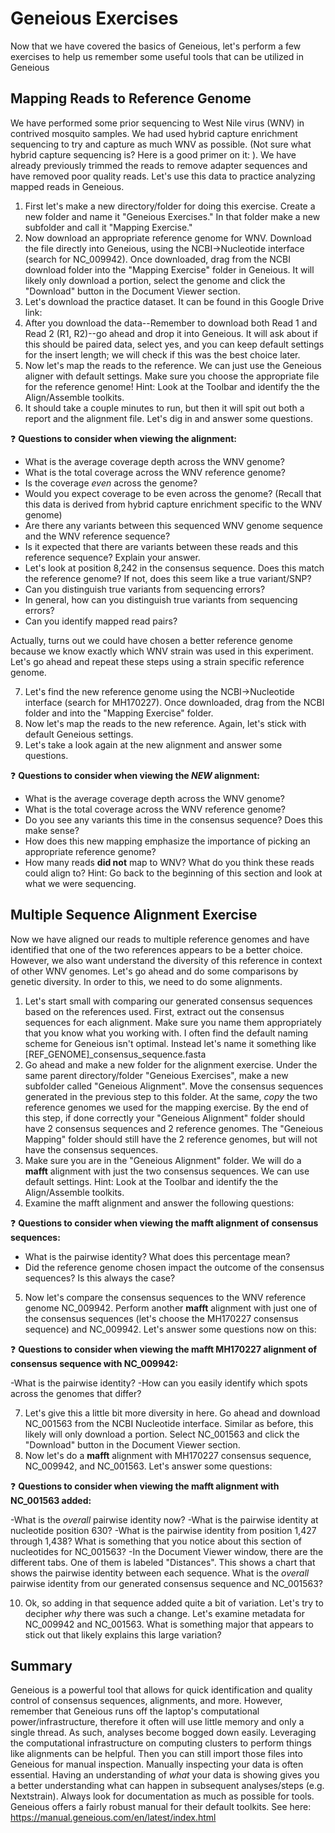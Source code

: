 # Geneious Exercises
Now that we have covered the basics of Geneious, let's perform a few exercises to help us remember some useful tools that can be utilized in Geneious

## Mapping Reads to Reference Genome
We have performed some prior sequencing to West Nile virus (WNV) in contrived mosquito samples. We had used hybrid capture enrichment sequencing to try and capture as much WNV as possible. (Not sure what hybrid capture sequencing is? Here is a good primer on it: ). We have already previously trimmed the reads to remove adapter sequences and have removed poor quality reads. Let's use this data to practice analyzing mapped reads in Geneious.

1. First let's make a new directory/folder for doing this exercise. Create a new folder and name it "Geneious Exercises." In that folder make a new subfolder and call it "Mapping Exercise."
2. Now download an appropriate reference genome for WNV. Download the file directly into Geneious, using the NCBI->Nucleotide interface (search for NC_009942). Once downloaded, drag from the NCBI download folder into the "Mapping Exercise" folder in Geneious. It will likely only download a portion, select the genome and click the "Download" button in the Document Viewer section.
3. Let's download the practice dataset. It can be found in this Google Drive link:
4. After you download the data--Remember to download both Read 1 and Read 2 (R1, R2)--go ahead and drop it into Geneious. It will ask about if this should be paired data, select yes, and you can keep default settings for the insert length; we will check if this was the best choice later.
5. Now let's map the reads to the reference. We can just use the Geneious aligner with default settings. Make sure you choose the appropriate file for the reference genome! Hint: Look at the Toolbar and identify the the Align/Assemble toolkits.
6. It should take a couple minutes to run, but then it will spit out both a report and the alignment file. Let's dig in and answer some questions.


:question: **Questions to consider when viewing the alignment:**
- What is the average coverage depth across the WNV genome?
- What is the total coverage across the WNV reference genome?
- Is the coverage *even* across the genome?
- Would you expect coverage to be even across the genome?  (Recall that this data is derived from hybrid capture enrichment specific to the WNV genome)
- Are there any variants between this sequenced WNV genome sequence and the WNV reference sequence?
- Is it expected that there are variants between these reads and this reference sequence?  Explain your answer.
- Let's look at position 8,242 in the consensus sequence. Does this match the reference genome? If not, does this seem like a true variant/SNP?
- Can you distinguish true variants from sequencing errors?
- In general, how can you distinguish true variants from sequencing errors?
- Can you identify mapped read pairs?

Actually, turns out we could have chosen a better reference genome because we know exactly which WNV strain was used in this experiment. Let's go ahead and repeat these steps using a strain specific reference genome.

7. Let's find the new reference genome using the NCBI->Nucleotide interface (search for MH170227). Once downloaded, drag from the NCBI folder and into the "Mapping Exercise" folder.
8. Now let's map the reads to the new reference. Again, let's stick with default Geneious settings.
9. Let's take a look again at the new alignment and answer some questions.

:question: **Questions to consider when viewing the _NEW_ alignment:**
- What is the average coverage depth across the WNV genome?
- What is the total coverage across the WNV reference genome?
- Do you see any variants this time in the consensus sequence? Does this make sense?
- How does this new mapping emphasize the importance of picking an appropriate reference genome?
- How many reads **did not** map to WNV? What do you think these reads could align to? Hint: Go back to the beginning of this section and look at what we were sequencing.

## Multiple Sequence Alignment Exercise
Now we have aligned our reads to multiple reference genomes and have identified that one of the two references appears to be a better choice. However, we also want understand the diversity of this reference in context of other WNV genomes. Let's go ahead and do some comparisons by genetic diversity. In order to this, we need to do some alignments. 

1. Let's start small with comparing our generated consensus sequences based on the references used. First, extract out the consensus sequences for each alignment. Make sure you name them appropriately that you know what you working with. I often find the default naming scheme for Geneious isn't optimal. Instead let's name it something like [REF_GENOME]_consensus_sequence.fasta
2. Go ahead and make a new folder for the alignment exercise. Under the same parent directory/folder "Geneious Exercises", make a new subfolder called "Geneious Alignment". Move the consensus sequences generated in the previous step to this folder. At the same, _copy_ the two reference genomes we used for the mapping exercise. By the end of this step, if done correctly your "Geneious Alignment" folder should have 2 consensus sequences and 2 reference genomes. The "Geneious Mapping" folder should still have the 2 reference genomes, but will not have the consensus sequences.
3. Make sure you are in the "Geneious Alignment" folder. We will do a **mafft** alignment with just the two consensus sequences. We can use default settings. Hint: Look at the Toolbar and identify the the Align/Assemble toolkits.
4. Examine the mafft alignment and answer the following questions:

:question: **Questions to consider when viewing the mafft alignment of consensus sequences:**

- What is the pairwise identity? What does this percentage mean?
- Did the reference genome chosen impact the outcome of the consensus sequences? Is this always the case? 

5. Now let's compare the consensus sequences to the WNV reference genome NC_009942. Perform another **mafft** alignment with just one of the consensus sequences (let's choose the MH170227 consensus sequence) and NC_009942. Let's answer some questions now on this:

:question: **Questions to consider when viewing the mafft MH170227 alignment of consensus sequence with NC_009942:**

-What is the pairwise identity?
-How can you easily identify which spots across the genomes that differ?

7. Let's give this a little bit more diversity in here. Go ahead and download NC_001563 from the NCBI Nucleotide interface. Similar as before, this likely will only download a portion. Select NC_001563 and click the "Download" button in the Document Viewer section.
8. Now let's do a **mafft** alignment with MH170227 consensus sequence, NC_009942, and NC_001563. Let's answer some questions:

:question: **Questions to consider when viewing the mafft alignment with NC_001563 added:**

-What is the *overall* pairwise identity now?
-What is the pairwise identity at nucleotide position 630?
-What is the pairwise identity from position 1,427 through 1,438? What is something that you notice about this section of nucleotides for NC_001563?
-In the Document Viewer window, there are the different tabs. One of them is labeled "Distances". This shows a chart that shows the pairwise identity between each sequence. What is the *overall* pairwise identity from our generated consensus sequence and NC_001563?

10. Ok, so adding in that sequence added quite a bit of variation. Let's try to decipher *why* there was such a change. Let's examine metadata for NC_009942 and NC_001563. What is something major that appears to stick out that likely explains this large variation?

## Summary
Geneious is a powerful tool that allows for quick identification and quality control of consensus sequences, alignments, and more. However, remember that Geneious runs off the laptop's computational power/infrastructure, therefore it often will use little memory and only a single thread. As such, analyses become bogged down easily. Leveraging the computational infrastructure on computing clusters to perform things like alignments can be helpful. Then you can still import those files into Geneious for manual inspection. Manually inspecting your data is often essential. Having an understanding of *what* your data is showing gives you a better understanding what can happen in subsequent analyses/steps (e.g. Nextstrain). Always look for documentation as much as possible for tools. Geneious offers a fairly robust manual for their default toolkits. See here: https://manual.geneious.com/en/latest/index.html 


